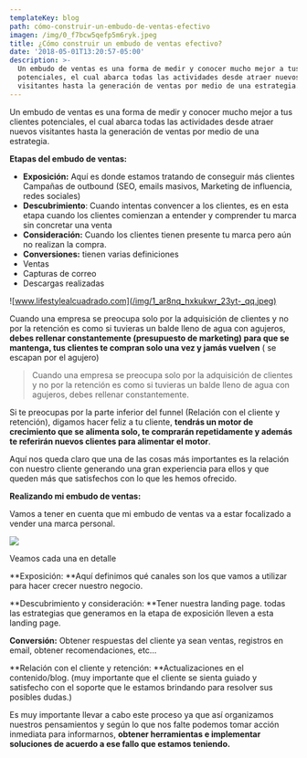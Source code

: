 ```yaml
---
templateKey: blog
path: cómo-construir-un-embudo-de-ventas-efectivo
imagen: /img/0_f7bcw5qefp5m6ryk.jpeg
title: ¿Cómo construir un embudo de ventas efectivo?
date: '2018-05-01T13:20:57-05:00'
description: >-
  Un embudo de ventas es una forma de medir y conocer mucho mejor a tus clientes
  potenciales, el cual abarca todas las actividades desde atraer nuevos
  visitantes hasta la generación de ventas por medio de una estrategia.
---
```

Un embudo de ventas es una forma de medir y conocer mucho mejor a tus clientes potenciales, el cual abarca todas las actividades desde atraer nuevos visitantes hasta la generación de ventas por medio de una estrategia.

**Etapas del embudo de ventas:**

* **Exposición:** Aquí es donde estamos tratando de conseguir más clientes Campañas de outbound (SEO, emails masivos, Marketing de influencia, redes sociales)
* **Descubrimiento**: Cuando intentas convencer a los clientes, es en esta etapa cuando los clientes comienzan a entender y comprender tu marca sin concretar una venta
* **Consideración:** Cuando los clientes tienen presente tu marca pero aún no realizan la compra.
* **Conversiones:** tienen varias definiciones
* Ventas
* Capturas de correo
* Descargas realizadas

![www.lifestylealcuadrado.com](/img/1_ar8nq_hxkukwr_23yt-_qq.jpeg)

Cuando una empresa se preocupa solo por la adquisición de clientes y no por la retención es como si tuvieras un balde lleno de agua con agujeros, **debes rellenar constantemente (presupuesto de marketing) para que se mantenga, tus clientes te compran solo una vez y jamás vuelven** ( se escapan por el agujero)

> Cuando una empresa se preocupa solo por la adquisición de clientes y no por la retención es como si tuvieras un balde lleno de agua con agujeros, debes rellenar constantemente.

Si te preocupas por la parte inferior del funnel (Relación con el cliente y retención), digamos hacer feliz a tu cliente, **tendrás un motor de crecimiento que se alimenta solo, te comprarán repetidamente y además te referirán nuevos clientes para alimentar el motor**.

Aquí nos queda claro que una de las cosas más importantes es la relación con nuestro cliente generando una gran experiencia para ellos y que queden más que satisfechos con lo que les hemos ofrecido.

**Realizando mi embudo de ventas:**

Vamos a tener en cuenta que mi embudo de ventas va a estar focalizado a vender una marca personal.

![](/img/1_uazh595k4p7wrsxhotutaq.png)

Veamos cada una en detalle

**Exposición: **Aquí definimos qué canales son los que vamos a utilizar para hacer crecer nuestro negocio.

**Descubrimiento y consideración: **Tener nuestra landing page. todas las estrategias que generamos en la etapa de exposición lleven a esta landing page.

**Conversión:** Obtener respuestas del cliente ya sean ventas, registros en email, obtener recomendaciones, etc…

**Relación con el cliente y retención: **Actualizaciones en el contenido/blog. (muy importante que el cliente se sienta guiado y satisfecho con el soporte que le estamos brindando para resolver sus posibles dudas.)

Es muy importante llevar a cabo este proceso ya que así organizamos nuestros pensamientos y según lo que nos falte podemos tomar acción inmediata para informarnos, **obtener herramientas e implementar soluciones de acuerdo a ese fallo que estamos teniendo.**
